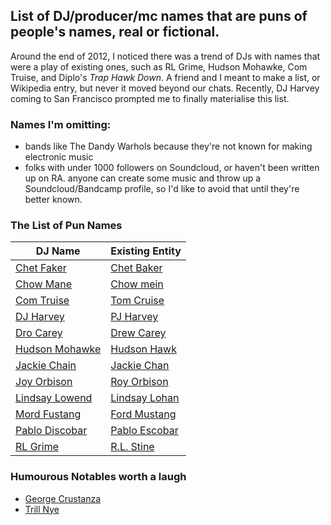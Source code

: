 List of DJ/producer/mc names that are puns of people's names, real or fictional.
--------------------------------------------------------------------------------

Around the end of 2012, I noticed there was a trend of DJs with names that were a play of existing ones, such as RL Grime, Hudson Mohawke, Com Truise, and Diplo's *Trap Hawk Down*. A friend and I meant to make a list, or Wikipedia entry, but never it moved beyond our chats. Recently, DJ Harvey coming to San Francisco prompted me to finally materialise this list.

### Names I'm omitting:

  * bands like The Dandy Warhols because they're not known for making electronic music
  * folks with under 1000 followers on Soundcloud, or haven't been written up on RA. anyone can create some music and throw up a Soundcloud/Bandcamp profile, so I'd like to avoid that until they're better known.

### The List of Pun Names

DJ Name | Existing Entity
--- | ---
[Chet Faker](https://en.wikipedia.org/wiki/Nick_Murphy_(musician)) | [Chet Baker](https://en.wikipedia.org/wiki/Chet_Baker)
[Chow Mane](https://soundcloud.com/chowmane) | [Chow mein](https://en.wikipedia.org/wiki/Chow_mein)
[Com Truise](https://en.wikipedia.org/wiki/Com_Truise) | [Tom Cruise](https://en.wikipedia.org/wiki/Tom_Cruise)
[DJ Harvey](https://www.residentadvisor.net/dj/djharvey) | [PJ Harvey](https://en.wikipedia.org/wiki/PJ_Harvey)
[Dro Carey](https://soundcloud.com/drocar) | [Drew Carey](https://en.wikipedia.org/wiki/Drew_Carey)
[Hudson Mohawke](https://en.wikipedia.org/wiki/Hudson_Mohawke) | [Hudson Hawk](https://en.wikipedia.org/wiki/Hudson_Hawk)
[Jackie Chain](https://soundcloud.com/jackiechain) | [Jackie Chan](https://en.wikipedia.org/wiki/Jackie_Chan)
[Joy Orbison](https://soundcloud.com/joy-orbison) | [Roy Orbison](https://en.wikipedia.org/wiki/Roy_Orbison)
[Lindsay Lowend](https://soundcloud.com/tonymendez333) | [Lindsay Lohan](https://en.wikipedia.org/wiki/Lindsay_Lohan)
[Mord Fustang](https://en.wikipedia.org/wiki/Mord_Fustang) | [Ford Mustang](https://en.wikipedia.org/wiki/Ford_Mustang)
[Pablo Discobar](https://www.residentadvisor.net/dj/pablodiscobar) | [Pablo Escobar](https://en.wikipedia.org/wiki/Pablo_Escobar)
[RL Grime](https://en.wikipedia.org/wiki/RL_Grime) | [R.L. Stine](https://en.wikipedia.org/wiki/R._L._Stine)


### Humourous Notables worth a laugh
  * [George Crustanza](https://georgecrustanza.bandcamp.com/releases)
  * [Trill Nye](https://soundcloud.com/trill_nye)

